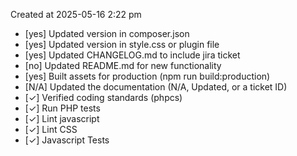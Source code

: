 Created at 2025-05-16 2:22 pm

* [yes] Updated version in composer.json
* [yes] Updated version in style.css or plugin file
* [yes] Updated CHANGELOG.md to include jira ticket
* [no] Updated README.md for new functionality
* [yes] Built assets for production (npm run build:production)
* [N/A] Updated the documentation (N/A, Updated, or a ticket ID)
* [✓] Verified coding standards (phpcs)
* [✓] Run PHP tests
* [✓] Lint javascript
* [✓] Lint CSS
* [✓] Javascript Tests